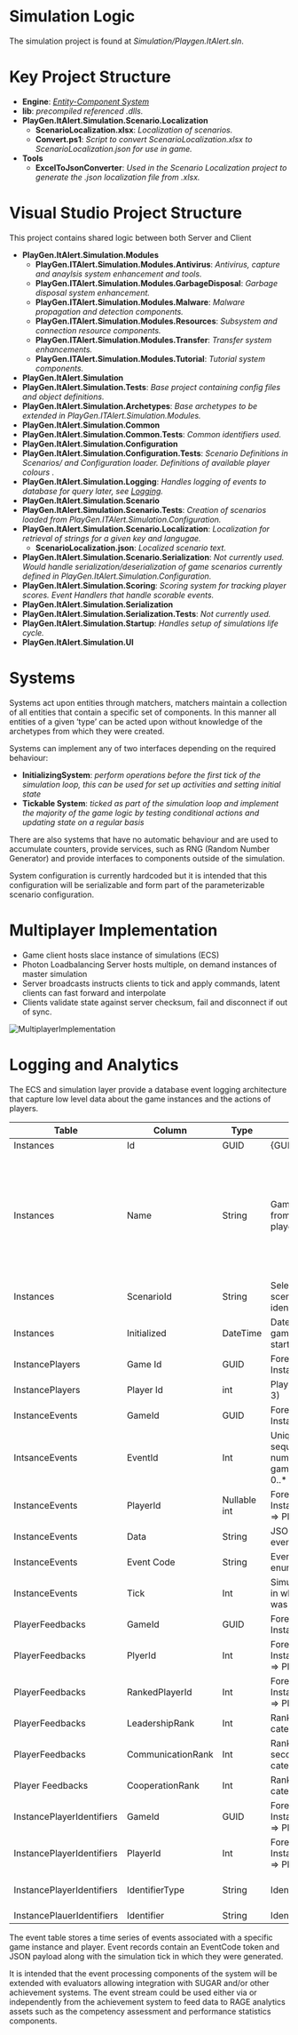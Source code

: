 # Simulation Logic
The simulation project is found at *Simulation/Playgen.ItAlert.sln*.

# Key Project Structure
- **Engine**: *[Entity-Component System](Engine/README.md)*
- **lib**: *precompiled referenced .dlls.*
- **PlayGen.ItAlert.Simulation.Scenario.Localization**
  - **ScenarioLocalization.xlsx**: *Localization of scenarios.*
  - **Convert.ps1**: *Script to convert ScenarioLocalization.xlsx to ScenarioLocalization.json for use in game.*    
- **Tools**
  - **ExcelToJsonConverter**: *Used in the Scenario Localization project to generate the .json localization file from .xlsx.*

# Visual Studio Project Structure
This project contains shared logic between both Server and Client
- **PlayGen.ItAlert.Simulation.Modules**
    - **PlayGen.ITAlert.Simulation.Modules.Antivirus**: *Antivirus, capture and anaylsis system enhancement and tools.* 
    - **PlayGen.ITAlert.Simulation.Modules.GarbageDisposal**: *Garbage disposal system enhancement.*
    - **PlayGen.ITAlert.Simulation.Modules.Malware**: *Malware propagation and detection components.*
    - **PlayGen.ITAlert.Simulation.Modules.Resources**: *Subsystem and connection resource components.*
    - **PlayGen.ITAlert.Simulation.Modules.Transfer**: *Transfer system enhancements.*
    - **PlayGen.ITAlert.Simulation.Modules.Tutorial**: *Tutorial system components.*
- **PlayGen.ItAlert.Simulation**
- **PlayGen.ItAlert.Simulation.Tests**: *Base project containing config files and object definitions.*
- **PlayGen.ItAlert.Simulation.Archetypes**: *Base archetypes to be extended in PlayGen.ITAlert.Simulation.Modules.*
- **PlayGen.ItAlert.Simulation.Common**
- **PlayGen.ItAlert.Simulation.Common.Tests**: *Common identifiers used.*
- **PlayGen.ItAlert.Simulation.Configuration**
- **PlayGen.ItAlert.Simulation.Configuration.Tests**: *Scenario Definitions in Scenarios/ and Configuration loader. Definitions of available player colours .*
- **PlayGen.ItAlert.Simulation.Logging**: *Handles logging of events to database for query later, see [Logging](#logging-and-analytics).*
- **PlayGen.ItAlert.Simulation.Scenario**
- **PlayGen.ItAlert.Simulation.Scenario.Tests**: *Creation of scenarios loaded from PlayGen.ITAlert.Simulation.Configuration.*
- **PlayGen.ItAlert.Simulation.Scenario.Localization**: *Localization for retrieval of strings for a given key and langugae.*  
  - **ScenarioLocalization.json**: *Localized scenario text.*
- **PlayGen.ItAlert.Simulation.Scenario.Serialization**: *Not currently used. Would handle serialization/deserialization of game scenarios currently defined in PlayGen.ItAlert.Simulation.Configuration.*
- **PlayGen.ItAlert.Simulation.Scoring**: *Scoring system for tracking player scores. Event Handlers that handle scorable events.*
- **PlayGen.ItAlert.Simulation.Serialization**
- **PlayGen.ItAlert.Simulation.Serialization.Tests**: *Not currently used.*
- **PlayGen.ItAlert.Simulation.Startup**: *Handles setup of simulations life cycle.*
- **PlayGen.ItAlert.Simulation.UI**

# Systems
Systems act upon entities through matchers, matchers maintain a collection of all entities that contain a specific set of components. In this manner all entities of a given ‘type’ can be acted upon without knowledge of the archetypes from which they were created.

Systems can implement any of two interfaces depending on the required behaviour:
- **InitializingSystem**: *perform operations before the first tick of the simulation loop, this can be used for set up activities and setting initial state*
- **Tickable System**: *ticked as part of the simulation loop and implement the majority of the game logic by testing conditional actions and updating state on a regular basis*

There are also systems that have no automatic behaviour and are used to accumulate counters, provide services, such as RNG (Random Number Generator) and provide interfaces to components outside of the simulation.

System configuration is currently hardcoded but it is intended that this configuration will be serializable and form part of the parameterizable scenario configuration.

# Multiplayer Implementation

- Game client hosts slace instance of simulations (ECS) 
- Photon Loadbalancing Server hosts multiple, on demand instances of master simulation
- Server broadcasts instructs clients to tick and apply commands, latent clients can fast forward and interpolate
- Clients validate state against server checksum, fail and disconnect if out of sync.

![MultiplayerImplementation](docs/MultiplayerImplementation.png)

# Logging and Analytics 
The ECS and simulation layer provide a database event logging architecture that capture low level data about the game instances and the actions of players.

Table | Column | Type | Value | Comment
--- | --- | --- | --- | --- 
Instances | Id | GUID | {GUID} | 
Instances | Name | String | Game name from creating player | Creating player will usually be player Id 0, unless they left the lobby after other players had joined before the game started
Instances | ScenarioId | String | Selected scenario identifier | 
Instances | Initialized | DateTime | Date/Time game was started
InstancePlayers | Game Id | GUID | Foreign Key Instances => Id |
InstancePlayers | Player Id | int | Player Index (0, 3)
InstanceEvents | GameId | GUID | Foreign Key Instances => Id |
IntsanceEvents | EventId | Int | Unique sequence number within game instance 0..* |
InstanceEvents | PlayerId | Nullable int | Foreign Key InstancePlayers => PlayerId | Null if system event
InstanceEvents | Data | String | JSON blob with event context |
InstanceEvents | Event Code | String | Event type enumeration |
InstanceEvents | Tick | Int | Simulation tick in which event was generated | Timestamp in seconds => Tick/10
PlayerFeedbacks | GameId | GUID | Foreign Key Instances => Id |
PlayerFeedbacks | PlyerId | Int | Foreign Key InstancePlayers => PlayerId | Player providing Feedback
PlayerFeedbacks | RankedPlayerId | Int | Foreign Key InstancePlayers => PlayerId | Player feedback is about
PlayerFeedbacks | LeadershipRank | Int | Ranking in first category 0..6 | 
PlayerFeedbacks | CommunicationRank | Int | Ranking in second category 0..6 |
Player Feedbacks | CooperationRank | Int | Ranking in third category 0..6 | 
InstancePlayerIdentifiers | GameId | GUID | Foreign Key InstancePlayers => PlayerId | 
InstancePlayerIdentifiers | PlayerId | Int | Foreign Key InstancePlayers => PlayerId |
InstancePlayerIdentifiers | IdentifierType | String | Identifier Token | currently: SUGAR, RAGE_CLASS
InstancePlauerIdentifiers | Identifier | String | Identifier Value |

The event table stores a time series of events associated with a specific game instance and player. Event records contain an EventCode token and JSON payload along with the simulation tick in which they were generated. 

It is intended that the event processing components of the system will be extended with evaluators allowing integration with SUGAR and/or other achievement systems. The event stream could be used either via or independently from the achievement system to feed data to RAGE analytics assets such as the competency assessment and performance statistics components.